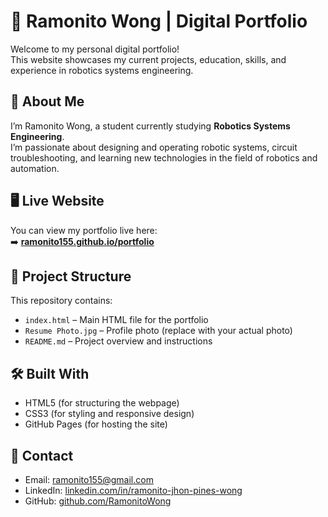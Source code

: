 # 🌟 Ramonito Wong | Digital Portfolio
Welcome to my personal digital portfolio!  
This website showcases my current projects, education, skills, and experience in robotics systems engineering.

## 📌 About Me
I’m Ramonito Wong, a student currently studying **Robotics Systems Engineering**.  
I’m passionate about designing and operating robotic systems, circuit troubleshooting, and learning new technologies in the field of robotics and automation.

## 🖥️ Live Website
You can view my portfolio live here:  
➡️ **[ramonito155.github.io/portfolio](https://ramonito155.github.io/portfolio)**

## 📂 Project Structure
This repository contains:
- `index.html` – Main HTML file for the portfolio
- `Resume Photo.jpg` – Profile photo (replace with your actual photo)
- `README.md` – Project overview and instructions

## 🛠️ Built With
- HTML5 (for structuring the webpage)
- CSS3 (for styling and responsive design)
- GitHub Pages (for hosting the site)

## 📧 Contact
- Email: [ramonito155@gmail.com](mailto:ramonito155@gmail.com)
- LinkedIn: [linkedin.com/in/ramonito-jhon-pines-wong](https://www.linkedin.com/in/ramonito-jhon-pines-wong/)
- GitHub: [github.com/RamonitoWong](https://github.com/RamonitoWong/)
